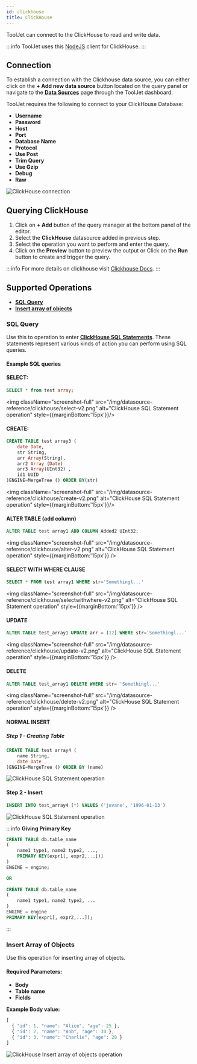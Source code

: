 ```yaml
---
id: clickhouse
title: ClickHouse
---
```


ToolJet can connect to the ClickHouse to read and write data.

:::info
ToolJet uses this [NodeJS](https://github.com/TimonKK/clickhouse) client for ClickHouse.
:::

## Connection

To establish a connection with the Clickhouse data source, you can either click on the **+ Add new data source** button located on the query panel or navigate to the **[Data Sources](/docs/data-sources/overview)** page through the ToolJet dashboard.

ToolJet requires the following to connect to your ClickHouse Database:

- **Username**
- **Password**
- **Host**
- **Port**
- **Database Name**
- **Protocol**
- **Use Post**
- **Trim Query**
- **Use Gzip**
- **Debug**
- **Raw**

<img className="screenshot-full" src="/img/datasource-reference/clickhouse/connection-v2.png" alt="ClickHouse connection" />

<div style={{paddingTop:'24px'}}>

## Querying ClickHouse

1. Click on **+ Add** button of the query manager at the bottom panel of the editor.
2. Select the **ClickHouse** datasource added in previous step.
3. Select the operation you want to perform and enter the query.
4. Click on the **Preview** button to preview the output or Click on the **Run** button to create and trigger the query.

:::info
For more details on clickhouse visit [Clickhouse Docs](https://clickhouse.com/docs/en/quick-start).
:::

</div>

<div style={{paddingTop:'24px'}}>

## Supported Operations

- **[SQL Query](#sql-query)**
- **[Insert array of objects](#insert-array-of-objects)**

### SQL Query

Use this to operation to enter **[ClickHouse SQL Statements](https://clickhouse.com/docs/en/sql-reference/statements/)**. These statements represent various kinds of action you can perform using SQL queries.

#### Example SQL queries

#### SELECT:

```sql
SELECT * from test array;
```

<img className="screenshot-full" src="/img/datasource-reference/clickhouse/select-v2.png" alt="ClickHouse SQL Statement operation" style={{marginBottom:'15px'}}/>

#### CREATE: 

```sql
CREATE TABLE test array3 (
	date Date,
	str String,
	arr Array(String),
	arr2 Array (Date)
	arr3 Array(UInt32) ,
	id1 UUID
)ENGINE=MergeTree () ORDER BY(str)
```

<img className="screenshot-full" src="/img/datasource-reference/clickhouse/create-v2.png" alt="ClickHouse SQL Statement operation" style={{marginBottom:'15px'}}/>

#### ALTER TABLE (add column)

```sql
ALTER TABLE test array1 ADD COLUMN Added2 UInt32;
```

<img className="screenshot-full" src="/img/datasource-reference/clickhouse/alter-v2.png" alt="ClickHouse SQL Statement operation" style={{marginBottom:'15px'}} />

#### SELECT WITH WHERE CLAUSE
```sql
SELECT * FROM test array1 WHERE str='Somethingl...'
```

<img className="screenshot-full" src="/img/datasource-reference/clickhouse/selectwithwhere-v2.png" alt="ClickHouse SQL Statement operation" style={{marginBottom:'15px'}} />

#### UPDATE
```sql
ALTER TABLE test_array1 UPDATE arr = (12] WHERE str='Somethingl...'
```

<img className="screenshot-full" src="/img/datasource-reference/clickhouse/update-v2.png" alt="ClickHouse SQL Statement operation" style={{marginBottom:'15px'}} />

#### DELETE
```sql
ALTER TABLE test_array1 DELETE WHERE str= 'Somethingl...'
```

<img className="screenshot-full" src="/img/datasource-reference/clickhouse/delete-v2.png" alt="ClickHouse SQL Statement operation" style={{marginBottom:'15px'}} />

#### NORMAL INSERT

##### Step 1 - Creating Table

```sql
CREATE TABLE test array4 (
	name String,
	date Date
)ENGINE=MergeTree () ORDER BY (name)
```

<img className="screenshot-full" src="/img/datasource-reference/clickhouse/step1-v2.png" alt="ClickHouse SQL Statement operation" />

#### Step 2 - Insert

```sql
INSERT INTO test_array4 (*) VALUES ('juvane', '1996-01-13')
```

<img className="screenshot-full" src="/img/datasource-reference/clickhouse/step2-v2.png" alt="ClickHouse SQL Statement operation" />

:::info
**Giving Primary Key**
```sql
CREATE TABLE db.table_name
(
	name1 type1, name2 type2, ...,
	PRIMARY KEY(expr1[, expr2,...])]
)
ENGINE = engine;

OR 
	
CREATE TABLE db.table_name
(
	name1 type1, name2 type2, ...
)
ENGINE = engine
PRIMARY KEY(expr1[, expr2,...]);
```
:::

### Insert Array of Objects

Use this operation for inserting array of objects.

#### Required Parameters:
- **Body**
- **Table name**
- **Fields**

**Example Body value:**
```javascript
[
  { "id": 1, "name": "Alice", "age": 25 },
  { "id": 2, "name": "Bob", "age": 30 },
  { "id": 3, "name": "Charlie", "age": 28 }
]
```

<img className="screenshot-full" src="/img/datasource-reference/clickhouse/insertarray-v2.png" alt="ClickHouse Insert array of objects operation" />

</div>
